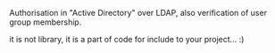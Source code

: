 Authorisation in "Active Directory" over LDAP, also verification of user group membership.

it is not library, it is a part of code for include to your project... :)

